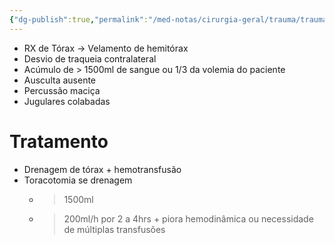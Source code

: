 ```yaml
---
{"dg-publish":true,"permalink":"/med-notas/cirurgia-geral/trauma/trauma-toracico/hemotorax-macico/"}
---
```


- RX de Tórax -> Velamento de hemitórax
- Desvio de traqueia contralateral
- Acúmulo de > 1500ml de sangue ou 1/3 da volemia do paciente
- Ausculta ausente
- Percussão maciça
- Jugulares colabadas

# Tratamento
- Drenagem de tórax + hemotransfusão
- Toracotomia se drenagem
	- > 1500ml
	- > 200ml/h por 2 a 4hrs + piora hemodinâmica ou necessidade de múltiplas transfusões
